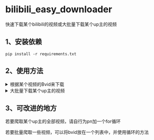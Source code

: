 # bilibili_easy_downloader
快速下载某个bilibili的视频或大批量下载某个up主的视频



## 1、安装依赖
```shell
pip install -r requirements.txt
```

## 2、使用方法

<details>
  <summary>根据某个视频的Bvid来下载</summary>
  bvid参数的获取方法：<br>
  点击某个视频，在网址中查看，在video后面的一串字符就是bvid<br>
  例如，陈翔六点半的某个视频地址是：https://www.bilibili.com/video/BV1HU4y1B7fn
  则该视频的bvid为BV1HU4y1B7fn<br>
  在grep_video.py文件的main函数中，修改bvid参数，直接运行即可，待控制台输出done结束
</details>  

<details>
    <summary>大批量下载某个up主的视频</summary>
    在grep_up_videos.py中修改up主的mid，并修改要爬取第几页视频的参数pn，运行后待控制台输出done结束<br>
    mid的获取方法：点开某个up主的主页，在com后面的即为mid<br>
    例如陈翔六点半的主页地址为：https://space.bilibili.com/19286458 ,则mid为19286458<br>
    九三的主页为：https://space.bilibili.com/313580179 ,则mid为313580179
  
    up主的主页一般最多只能显示25个视频，其他视频需要点击下一页才能看到，因此pn参数用于设置爬取第几页的视频

    
</details>

## 3、可改进的地方
若要爬取某个up主的全部视频，请自行为pn加一个for循环

若要批量爬取一些视频，可以将bvid放在一个列表中，并使用循环的方法
